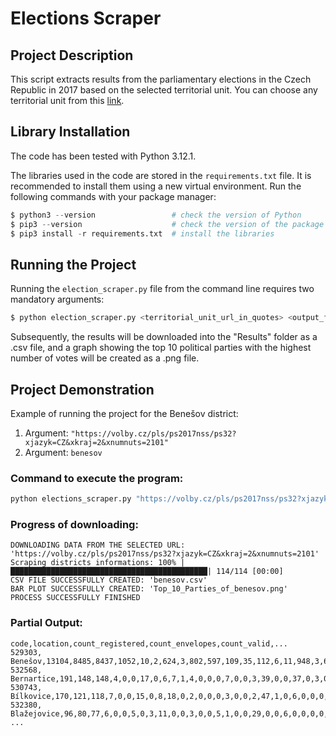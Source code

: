 # Elections Scraper

## Project Description
This script extracts results from the parliamentary elections in the Czech Republic
in 2017 based on the selected territorial unit. You can choose any territorial unit
from this [link](https://volby.cz/pls/ps2017nss/ps3?xjazyk=CZ).

## Library Installation

The code has been tested with Python 3.12.1.

The libraries used in the code are stored in the `requirements.txt` file.
It is recommended to install them using a new virtual environment.
Run the following commands with your package manager:

```python
$ python3 --version                 # check the version of Python
$ pip3 --version                    # check the version of the package manager
$ pip3 install -r requirements.txt  # install the libraries
```

## Running the Project
Running the `election_scraper.py` file from the command line requires two mandatory arguments:

```python
$ python election_scraper.py <territorial_unit_url_in_quotes> <output_file_name>
```

Subsequently, the results will be downloaded into the "Results" folder as a .csv file, and a graph showing
the top 10 political parties with the highest number of votes will be created as a .png file.

## Project Demonstration
Example of running the project for the Benešov district:
1. Argument: `"https://volby.cz/pls/ps2017nss/ps32?xjazyk=CZ&xkraj=2&xnumnuts=2101"`
2. Argument: `benesov`


### Command to execute the program:
```python
python elections_scraper.py "https://volby.cz/pls/ps2017nss/ps32?xjazyk=CZ&xkraj=2&xnumnuts=2101" benesov
```

### Progress of downloading:
```
DOWNLOADING DATA FROM THE SELECTED URL: 'https://volby.cz/pls/ps2017nss/ps32?xjazyk=CZ&xkraj=2&xnumnuts=2101'
Scraping districts informations: 100% |████████████████████████████████████████████| 114/114 [00:00]
CSV FILE SUCCESSFULLY CREATED: 'benesov.csv'
BAR PLOT SUCCESSFULLY CREATED: 'Top_10_Parties_of_benesov.png'
PROCESS SUCCESSFULLY FINISHED
```

### Partial Output:
```
code,location,count_registered,count_envelopes,count_valid,...
529303, Benešov,13104,8485,8437,1052,10,2,624,3,802,597,109,35,112,6,11,948,3,6,414,2577,3,21,314,5,58,17,16,682,10
532568, Bernartice,191,148,148,4,0,0,17,0,6,7,1,4,0,0,0,7,0,0,3,39,0,0,37,0,3,0,0,20,0
530743, Bílkovice,170,121,118,7,0,0,15,0,8,18,0,2,0,0,0,3,0,0,2,47,1,0,6,0,0,0,0,9,0
532380, Blažejovice,96,80,77,6,0,0,5,0,3,11,0,0,3,0,0,5,1,0,0,29,0,0,6,0,0,0,0,8,0
...
```